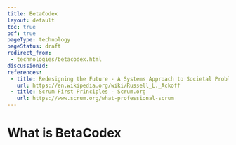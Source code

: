 ```yaml
---
title: BetaCodex
layout: default
toc: true
pdf: true
pageType: technology
pageStatus: draft
redirect_from:
 - technologies/betacodex.html
discussionId: 
references:
 - title: Redesigning the Future - A Systems Approach to Societal Problems - Russell Ackoff
   url: https://en.wikipedia.org/wiki/Russell_L._Ackoff
 - title: Scrum First Principles - Scrum.org
   url: https://www.scrum.org/what-professional-scrum
---
```


# What is BetaCodex



